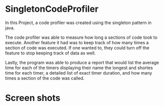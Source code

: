 # SingletonCodeProfiler
In this Project, a code profiler was created using the singleton pattern in java.

The code profiler was able to measure how long a sections of code took to execute. Another feature it had was to keep track of how many times a section of code was executed. If one wanted to, they could turn off the feature to stop keeping track of data as well.

Lastly, the program was able to produce a report that would list the average time for each of the timers displaying their name the longest and shortes time for each timer, a detailed list of exact timer duration, and how many times a section of the code was called.

# Screen shots


